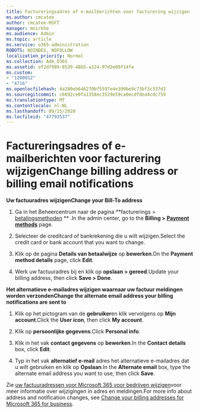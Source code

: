 ```yaml
---
title: Factureringsadres of e-mailberichten voor facturering wijzigen
ms.author: cmcatee
author: cmcatee-MSFT
manager: mnirkhe
ms.audience: Admin
ms.topic: article
ms.service: o365-administration
ROBOTS: NOINDEX, NOFOLLOW
localization_priority: Normal
ms.collection: Adm_O365
ms.assetid: ef2df989-8539-48b5-a324-97d2e09f14fe
ms.custom:
- "1200012"
- "4716"
ms.openlocfilehash: 4a280eb646270bf5597e4e390be9c73bf3c357d2
ms.sourcegitcommit: c6692ce0fa1358ec3529e59ca0ecdfdea4cdc759
ms.translationtype: MT
ms.contentlocale: nl-NL
ms.lasthandoff: 09/15/2020
ms.locfileid: "47793537"
---
```

# <a name="change-billing-address-or-billing-email-notifications"></a><span data-ttu-id="7ac5c-102">Factureringsadres of e-mailberichten voor facturering wijzigen</span><span class="sxs-lookup"><span data-stu-id="7ac5c-102">Change billing address or billing email notifications</span></span>

<span data-ttu-id="7ac5c-103">**Uw factuuradres wijzigen**</span><span class="sxs-lookup"><span data-stu-id="7ac5c-103">**Change your Bill-To address**</span></span>

1. <span data-ttu-id="7ac5c-104">Ga in het Beheercentrum naar de pagina \*\*facturerings > [betalingsmethoden](https://go.microsoft.com/fwlink/p/?linkid=2018806) \*\* .</span><span class="sxs-lookup"><span data-stu-id="7ac5c-104">In the admin center, go to the **Billing > [Payment methods](https://go.microsoft.com/fwlink/p/?linkid=2018806)** page.</span></span>

2. <span data-ttu-id="7ac5c-105">Selecteer de creditcard of bankrekening die u wilt wijzigen.</span><span class="sxs-lookup"><span data-stu-id="7ac5c-105">Select the credit card or bank account that you want to change.</span></span>

3. <span data-ttu-id="7ac5c-106">Klik op de pagina **Details van betaalwijze** op **bewerken**.</span><span class="sxs-lookup"><span data-stu-id="7ac5c-106">On the **Payment method details** page, click **Edit**.</span></span>

4. <span data-ttu-id="7ac5c-107">Werk uw factuuradres bij en klik op **opslaan > gereed**.</span><span class="sxs-lookup"><span data-stu-id="7ac5c-107">Update your billing address, then click **Save > Done**.</span></span>

<span data-ttu-id="7ac5c-108">**Het alternatieve e-mailadres wijzigen waarnaar uw factuur meldingen worden verzonden**</span><span class="sxs-lookup"><span data-stu-id="7ac5c-108">**Change the alternate email address your billing notifications are sent to**</span></span> 

1. <span data-ttu-id="7ac5c-109">Klik op het pictogram van de **gebruiker**en klik vervolgens op **Mijn account**.</span><span class="sxs-lookup"><span data-stu-id="7ac5c-109">Click the **User icon**, then click **My account**.</span></span>

2. <span data-ttu-id="7ac5c-110">Klik op **persoonlijke gegevens**.</span><span class="sxs-lookup"><span data-stu-id="7ac5c-110">Click **Personal info**.</span></span>

3. <span data-ttu-id="7ac5c-111">Klik in het vak **contact gegevens** op **bewerken**.</span><span class="sxs-lookup"><span data-stu-id="7ac5c-111">In the **Contact details** box, click **Edit**.</span></span>

4. <span data-ttu-id="7ac5c-112">Typ in het vak **alternatief e-mail** adres het alternatieve e-mailadres dat u wilt gebruiken en klik op **Opslaan**.</span><span class="sxs-lookup"><span data-stu-id="7ac5c-112">In the **Alternate email** box, type the alternate email address you want to use, then click **Save**.</span></span>

<span data-ttu-id="7ac5c-113">Zie [uw factuuradressen voor Microsoft 365 voor bedrijven wijzigen](https://docs.microsoft.com/microsoft-365/commerce/billing-and-payments/change-your-billing-addresses?view=o365-worldwide)voor meer informatie over wijzigingen in adres en meldingen.</span><span class="sxs-lookup"><span data-stu-id="7ac5c-113">For more info about address and notification changes, see [Change your billing addresses for Microsoft 365 for business](https://docs.microsoft.com/microsoft-365/commerce/billing-and-payments/change-your-billing-addresses?view=o365-worldwide).</span></span>
